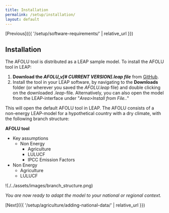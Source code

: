 ```yaml
---
title: Installation
permalink: /setup/installation/
layout: default
---
```

[Previous]({{ '/setup/software-requirements/' | relative_url }})
## Installation

The AFOLU tool is distributed as a LEAP sample model. To install the AFOLU tool in LEAP:

1. **Download the *AFOLU_v[# CURRENT VERSION].leap file*** from [GitHub](https://github.com/sei-international/AFOLU-tool).  
2. Install the tool in your LEAP software, by navigating to the **Downloads** folder (or wherever you saved the *AFOLU.leap* file) and double clicking on the downloaded _.leap_-file. Alternatively, you can also open the model from the LEAP-interface under "_Area>Install from File.._"  

This will open the default AFOLU tool in LEAP. The AFOLU consists of a non-energy LEAP-model  for a hypothetical country with a dry climate, with the following branch structure:

**AFOLU tool**
- Key assumptions
  - Non Energy
    - Agriculture
    - LULUCF
    - IPCC Emission Factors
- Non Energy
  - Agriculture
  - LULUCF

!(./../assets/images/branch_structure.png)

*You are now ready to adapt the model to your national or regional context.*

[Next]({{ '/setup/agriculture/adding-national-data/' | relative_url }})

